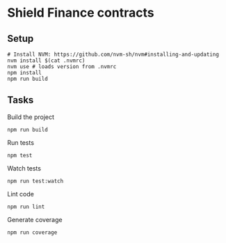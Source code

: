# Shield Finance contracts

## Setup

    # Install NVM: https://github.com/nvm-sh/nvm#installing-and-updating
    nvm install $(cat .nvmrc)
    nvm use # loads version from .nvmrc
    npm install
    npm run build

## Tasks

Build the project

    npm run build

Run tests

    npm test

Watch tests

    npm run test:watch

Lint code

    npm run lint

Generate coverage

    npm run coverage
